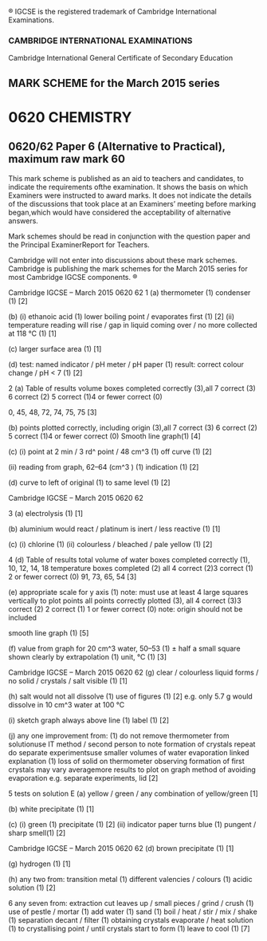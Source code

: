 ® IGCSE is the registered trademark of Cambridge International Examinations. 

### CAMBRIDGE INTERNATIONAL EXAMINATIONS 

Cambridge International General Certificate of Secondary Education 

## MARK SCHEME for the March 2015 series 

# 0620 CHEMISTRY 

## 0620/62 Paper 6 (Alternative to Practical), maximum raw mark 60 

This mark scheme is published as an aid to teachers and candidates, to indicate the requirements ofthe examination. It shows the basis on which Examiners were instructed to award marks. It does not indicate the details of the discussions that took place at an Examiners’ meeting before marking began,which would have considered the acceptability of alternative answers. 

Mark schemes should be read in conjunction with the question paper and the Principal ExaminerReport for Teachers. 

Cambridge will not enter into discussions about these mark schemes. Cambridge is publishing the mark schemes for the March 2015 series for most Cambridge IGCSE components. ® 


Cambridge IGCSE – March 2015 0620 62 1 (a) thermometer (1) condenser (1) [2] 

 (b) (i) ethanoic acid (1) lower boiling point / evaporates first (1) [2] (ii) temperature reading will rise / gap in liquid coming over / no more collected at 118 °C (1) [1] 

 (c) larger surface area (1) [1] 

 (d) test: named indicator / pH meter / pH paper (1) result: correct colour change / pH < 7 (1) [2] 

2 (a) Table of results volume boxes completed correctly (3),all 7 correct (3) 6 correct (2) 5 correct (1)4 or fewer correct (0) 

 0, 45, 48, 72, 74, 75, 75 [3] 

 (b) points plotted correctly, including origin (3),all 7 correct (3) 6 correct (2) 5 correct (1)4 or fewer correct (0) Smooth line graph(1) [4] 

 (c) (i) point at 2 min / 3 rd^ point / 48 cm^3 (1) off curve (1) [2] 

 (ii) reading from graph, 62–64 (cm^3 ) (1) indication (1) [2] 

 (d) curve to left of original (1) to same level (1) [2] 


 Cambridge IGCSE – March 2015 0620 62 

3 (a) electrolysis (1) [1] 

 (b) aluminium would react / platinum is inert / less reactive (1) [1] 

 (c) (i) chlorine (1) (ii) colourless / bleached / pale yellow (1) [2] 

4 (d) Table of results total volume of water boxes completed correctly (1), 10, 12, 14, 18 temperature boxes completed (2) all 4 correct (2)3 correct (1) 2 or fewer correct (0) 91, 73, 65, 54 [3] 

 (e) appropriate scale for y axis (1) note: must use at least 4 large squares vertically to plot points all points correctly plotted (3), all 4 correct (3)3 correct (2) 2 correct (1) 1 or fewer correct (0) note: origin should not be included 

 smooth line graph (1) [5] 

 (f) value from graph for 20 cm^3 water, 50–53 (1) ± half a small square shown clearly by extrapolation (1) unit, °C (1) [3] 


 Cambridge IGCSE – March 2015 0620 62 (g) clear / colourless liquid forms / no solid / crystals / salt visible (1) [1] 

 (h) salt would not all dissolve (1) use of figures (1) [2] e.g. only 5.7 g would dissolve in 10 cm^3 water at 100 °C 

 (i) sketch graph always above line (1) label (1) [2] 

 (j) any one improvement from: (1) do not remove thermometer from solutionuse IT method / second person to note formation of crystals repeat do separate experimentsuse smaller volumes of water evaporation linked explanation (1) loss of solid on thermometer observing formation of first crystals may vary averagemore results to plot on graph method of avoiding evaporation e.g. separate experiments, lid [2] 

5 tests on solution E (a) yellow / green / any combination of yellow/green [1] 

 (b) white precipitate (1) [1] 

 (c) (i) green (1) precipitate (1) [2] (ii) indicator paper turns blue (1) pungent / sharp smell(1) [2] 


 Cambridge IGCSE – March 2015 0620 62 (d) brown precipitate (1) [1] 

 (g) hydrogen (1) [1] 

 (h) any two from: transition metal (1) different valencies / colours (1) acidic solution (1) [2] 

6 any seven from: extraction cut leaves up / small pieces / grind / crush (1) use of pestle / mortar (1) add water (1) sand (1) boil / heat / stir / mix / shake (1) separation decant / filter (1) obtaining crystals evaporate / heat solution (1) to crystallising point / until crystals start to form (1) leave to cool (1) [7] 


